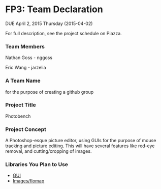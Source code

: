 # FP3: Team Declaration
DUE April 2, 2015 Thursday (2015-04-02)

For full description, see the project schedule on Piazza.



### Team Members

Nathan Goss - nggoss

Eric Wang - jarzelia

### A Team Name
for the purpose of creating a github group

### Project Title

Photobench

### Project Concept

A Photoshop-esque picture editor, using GUIs for the purpose of mouse tracking and picture editing.  This will have several features like red-eye removal, and cutting/cropping of images.

### Libraries You Plan to Use 

* [GUI][GUI]
* [Images/flomap][Imgs]


<!-- Links -->
[GUI]: http://docs.racket-lang.org/gui/index.html
[Imgs]: http://docs.racket-lang.org/images/flomap_title.html
